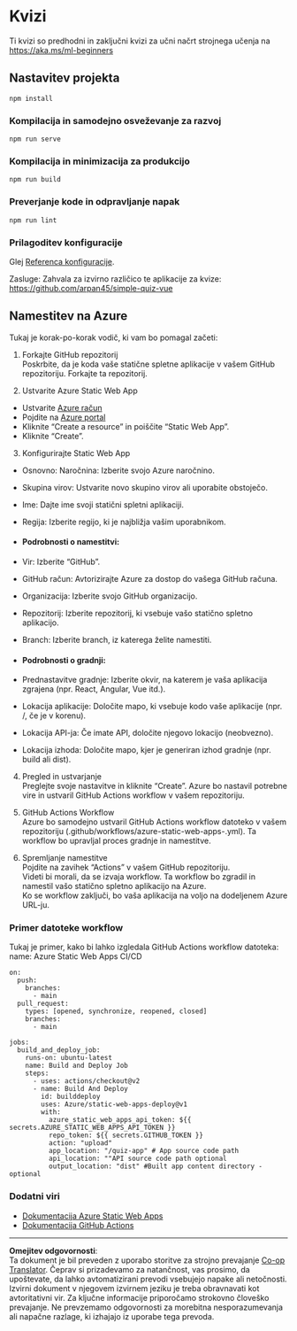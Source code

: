 <!--
CO_OP_TRANSLATOR_METADATA:
{
  "original_hash": "6d130dffca5db70d7e615f926cb1ad4c",
  "translation_date": "2025-09-05T13:02:09+00:00",
  "source_file": "quiz-app/README.md",
  "language_code": "sl"
}
-->
# Kvizi

Ti kvizi so predhodni in zaključni kvizi za učni načrt strojnega učenja na https://aka.ms/ml-beginners

## Nastavitev projekta

```
npm install
```

### Kompilacija in samodejno osveževanje za razvoj

```
npm run serve
```

### Kompilacija in minimizacija za produkcijo

```
npm run build
```

### Preverjanje kode in odpravljanje napak

```
npm run lint
```

### Prilagoditev konfiguracije

Glej [Referenca konfiguracije](https://cli.vuejs.org/config/).

Zasluge: Zahvala za izvirno različico te aplikacije za kvize: https://github.com/arpan45/simple-quiz-vue

## Namestitev na Azure

Tukaj je korak-po-korak vodič, ki vam bo pomagal začeti:

1. Forkajte GitHub repozitorij  
Poskrbite, da je koda vaše statične spletne aplikacije v vašem GitHub repozitoriju. Forkajte ta repozitorij.

2. Ustvarite Azure Static Web App  
- Ustvarite [Azure račun](http://azure.microsoft.com)  
- Pojdite na [Azure portal](https://portal.azure.com)  
- Kliknite “Create a resource” in poiščite “Static Web App”.  
- Kliknite “Create”.  

3. Konfigurirajte Static Web App  
- Osnovno: Naročnina: Izberite svojo Azure naročnino.  
- Skupina virov: Ustvarite novo skupino virov ali uporabite obstoječo.  
- Ime: Dajte ime svoji statični spletni aplikaciji.  
- Regija: Izberite regijo, ki je najbližja vašim uporabnikom.  

- #### Podrobnosti o namestitvi:  
- Vir: Izberite “GitHub”.  
- GitHub račun: Avtorizirajte Azure za dostop do vašega GitHub računa.  
- Organizacija: Izberite svojo GitHub organizacijo.  
- Repozitorij: Izberite repozitorij, ki vsebuje vašo statično spletno aplikacijo.  
- Branch: Izberite branch, iz katerega želite namestiti.  

- #### Podrobnosti o gradnji:  
- Prednastavitve gradnje: Izberite okvir, na katerem je vaša aplikacija zgrajena (npr. React, Angular, Vue itd.).  
- Lokacija aplikacije: Določite mapo, ki vsebuje kodo vaše aplikacije (npr. /, če je v korenu).  
- Lokacija API-ja: Če imate API, določite njegovo lokacijo (neobvezno).  
- Lokacija izhoda: Določite mapo, kjer je generiran izhod gradnje (npr. build ali dist).  

4. Pregled in ustvarjanje  
Preglejte svoje nastavitve in kliknite “Create”. Azure bo nastavil potrebne vire in ustvaril GitHub Actions workflow v vašem repozitoriju.

5. GitHub Actions Workflow  
Azure bo samodejno ustvaril GitHub Actions workflow datoteko v vašem repozitoriju (.github/workflows/azure-static-web-apps-<ime>.yml). Ta workflow bo upravljal proces gradnje in namestitve.

6. Spremljanje namestitve  
Pojdite na zavihek “Actions” v vašem GitHub repozitoriju.  
Videti bi morali, da se izvaja workflow. Ta workflow bo zgradil in namestil vašo statično spletno aplikacijo na Azure.  
Ko se workflow zaključi, bo vaša aplikacija na voljo na dodeljenem Azure URL-ju.

### Primer datoteke workflow

Tukaj je primer, kako bi lahko izgledala GitHub Actions workflow datoteka:  
name: Azure Static Web Apps CI/CD  
```
on:
  push:
    branches:
      - main
  pull_request:
    types: [opened, synchronize, reopened, closed]
    branches:
      - main

jobs:
  build_and_deploy_job:
    runs-on: ubuntu-latest
    name: Build and Deploy Job
    steps:
      - uses: actions/checkout@v2
      - name: Build And Deploy
        id: builddeploy
        uses: Azure/static-web-apps-deploy@v1
        with:
          azure_static_web_apps_api_token: ${{ secrets.AZURE_STATIC_WEB_APPS_API_TOKEN }}
          repo_token: ${{ secrets.GITHUB_TOKEN }}
          action: "upload"
          app_location: "/quiz-app" # App source code path
          api_location: ""API source code path optional
          output_location: "dist" #Built app content directory - optional
```

### Dodatni viri  
- [Dokumentacija Azure Static Web Apps](https://learn.microsoft.com/azure/static-web-apps/getting-started)  
- [Dokumentacija GitHub Actions](https://docs.github.com/actions/use-cases-and-examples/deploying/deploying-to-azure-static-web-app)  

---

**Omejitev odgovornosti**:  
Ta dokument je bil preveden z uporabo storitve za strojno prevajanje [Co-op Translator](https://github.com/Azure/co-op-translator). Čeprav si prizadevamo za natančnost, vas prosimo, da upoštevate, da lahko avtomatizirani prevodi vsebujejo napake ali netočnosti. Izvirni dokument v njegovem izvirnem jeziku je treba obravnavati kot avtoritativni vir. Za ključne informacije priporočamo strokovno človeško prevajanje. Ne prevzemamo odgovornosti za morebitna nesporazumevanja ali napačne razlage, ki izhajajo iz uporabe tega prevoda.